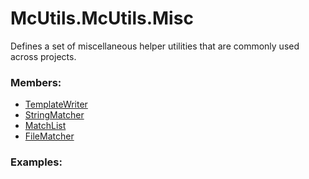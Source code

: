 # <a id="McUtils.McUtils.Misc">McUtils.McUtils.Misc</a>
    
Defines a set of miscellaneous helper utilities that are commonly used across projects.

### Members:

  - [TemplateWriter](Misc/TemplateWriter/TemplateWriter.md)
  - [StringMatcher](Misc/FileMatcher/StringMatcher.md)
  - [MatchList](Misc/FileMatcher/MatchList.md)
  - [FileMatcher](Misc/FileMatcher/FileMatcher.md)

### Examples:

